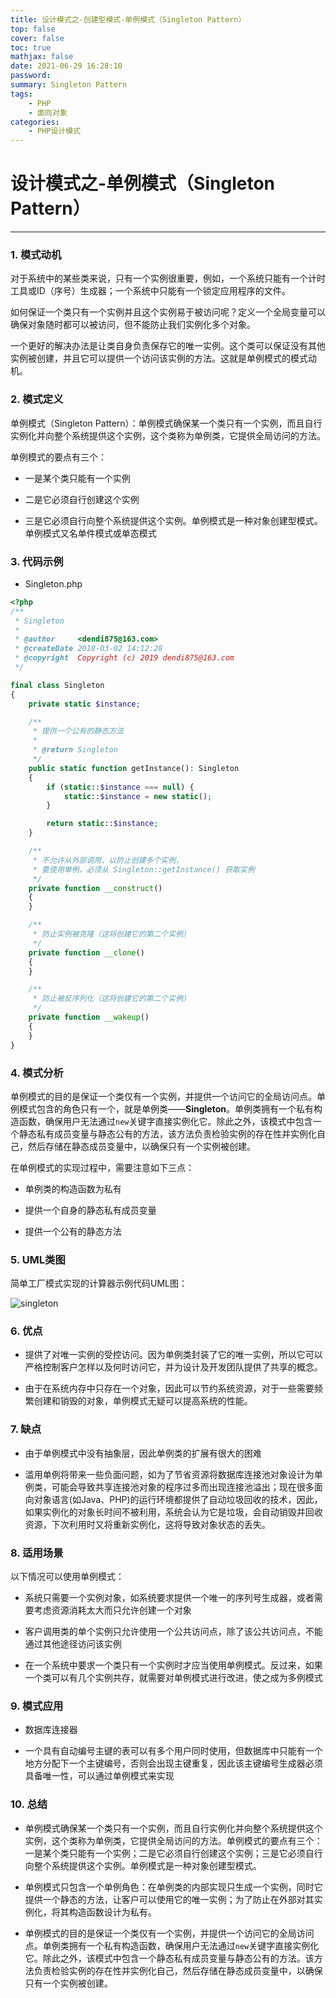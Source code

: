 ```yaml
---
title: 设计模式之-创建型模式-单例模式（Singleton Pattern）
top: false
cover: false
toc: true
mathjax: false
date: 2021-06-29 16:28:10
password:
summary: Singleton Pattern
tags:
	- PHP
	- 面向对象
categories:
	- PHP设计模式
---
```



# 设计模式之-单例模式（Singleton Pattern）

---

### 1. 模式动机

对于系统中的某些类来说，只有一个实例很重要，例如，一个系统只能有一个计时工具或ID（序号）生成器；一个系统中只能有一个锁定应用程序的文件。

如何保证一个类只有一个实例并且这个实例易于被访问呢？定义一个全局变量可以确保对象随时都可以被访问，但不能防止我们实例化多个对象。

一个更好的解决办法是让类自身负责保存它的唯一实例。这个类可以保证没有其他实例被创建，并且它可以提供一个访问该实例的方法。这就是单例模式的模式动机。


### 2. 模式定义

单例模式（Singleton Pattern）：单例模式确保某一个类只有一个实例，而且自行实例化并向整个系统提供这个实例，这个类称为单例类，它提供全局访问的方法。

单例模式的要点有三个：

* 一是某个类只能有一个实例

* 二是它必须自行创建这个实例

* 三是它必须自行向整个系统提供这个实例。单例模式是一种对象创建型模式。单例模式又名单件模式或单态模式


### 3. 代码示例

* Singleton.php

```php
<?php
/**
 * Singleton
 *
 * @author     <dendi875@163.com>
 * @createDate 2018-03-02 14:12:28
 * @copyright  Copyright (c) 2019 dendi875@163.com
 */

final class Singleton
{
    private static $instance;

    /**
     * 提供一个公有的静态方法
     *
     * @return Singleton
     */
    public static function getInstance(): Singleton
    {
        if (static::$instance === null) {
            static::$instance = new static();
        }

        return static::$instance;
    }

    /**
     * 不允许从外部调用，以防止创建多个实例，
     * 要使用单例，必须从 Singleton::getInstance() 获取实例
     */
    private function __construct()
    {
    }

    /**
     * 防止实例被克隆（这将创建它的第二个实例）
     */
    private function __clone()
    {
    }

    /**
     * 防止被反序列化（这将创建它的第二个实例）
     */
    private function __wakeup()
    {
    }
}
```

### 4. 模式分析

单例模式的目的是保证一个类仅有一个实例，并提供一个访问它的全局访问点。单例模式包含的角色只有一个，就是单例类——**Singleton**。单例类拥有一个私有构造函数，确保用户无法通过`new`关键字直接实例化它。除此之外，该模式中包含一个静态私有成员变量与静态公有的方法，该方法负责检验实例的存在性并实例化自己，然后存储在静态成员变量中，以确保只有一个实例被创建。

在单例模式的实现过程中，需要注意如下三点：

* 单例类的构造函数为私有

* 提供一个自身的静态私有成员变量

* 提供一个公有的静态方法

### 5. UML类图

简单工厂模式实现的计算器示例代码UML图：

![singleton](https://cdn.jsdelivr.net/gh/dendi875/images/PicGo/singleton.png)

### 6. 优点

* 提供了对唯一实例的受控访问。因为单例类封装了它的唯一实例，所以它可以严格控制客户怎样以及何时访问它，并为设计及开发团队提供了共享的概念。

* 由于在系统内存中只存在一个对象，因此可以节约系统资源，对于一些需要频繁创建和销毁的对象，单例模式无疑可以提高系统的性能。

### 7. 缺点

* 由于单例模式中没有抽象层，因此单例类的扩展有很大的困难

* 滥用单例将带来一些负面问题，如为了节省资源将数据库连接池对象设计为单例类，可能会导致共享连接池对象的程序过多而出现连接池溢出；现在很多面向对象语言(如Java、PHP)的运行环境都提供了自动垃圾回收的技术，因此，如果实例化的对象长时间不被利用，系统会认为它是垃圾，会自动销毁并回收资源，下次利用时又将重新实例化，这将导致对象状态的丢失。


### 8. 适用场景

以下情况可以使用单例模式：

* 系统只需要一个实例对象，如系统要求提供一个唯一的序列号生成器，或者需要考虑资源消耗太大而只允许创建一个对象

* 客户调用类的单个实例只允许使用一个公共访问点，除了该公共访问点，不能通过其他途径访问该实例

* 在一个系统中要求一个类只有一个实例时才应当使用单例模式。反过来，如果一个类可以有几个实例共存，就需要对单例模式进行改进，使之成为多例模式

### 9. 模式应用

* 数据库连接器

* 一个具有自动编号主键的表可以有多个用户同时使用，但数据库中只能有一个地方分配下一个主键编号，否则会出现主键重复，因此该主键编号生成器必须具备唯一性，可以通过单例模式来实现

### 10. 总结

* 单例模式确保某一个类只有一个实例，而且自行实例化并向整个系统提供这个实例，这个类称为单例类，它提供全局访问的方法。单例模式的要点有三个：一是某个类只能有一个实例；二是它必须自行创建这个实例；三是它必须自行向整个系统提供这个实例。单例模式是一种对象创建型模式。

* 单例模式只包含一个单例角色：在单例类的内部实现只生成一个实例，同时它提供一个静态的方法，让客户可以使用它的唯一实例；为了防止在外部对其实例化，将其构造函数设计为私有。

* 单例模式的目的是保证一个类仅有一个实例，并提供一个访问它的全局访问点。单例类拥有一个私有构造函数，确保用户无法通过`new`关键字直接实例化它。除此之外，该模式中包含一个静态私有成员变量与静态公有的方法。该方法负责检验实例的存在性并实例化自己，然后存储在静态成员变量中，以确保只有一个实例被创建。